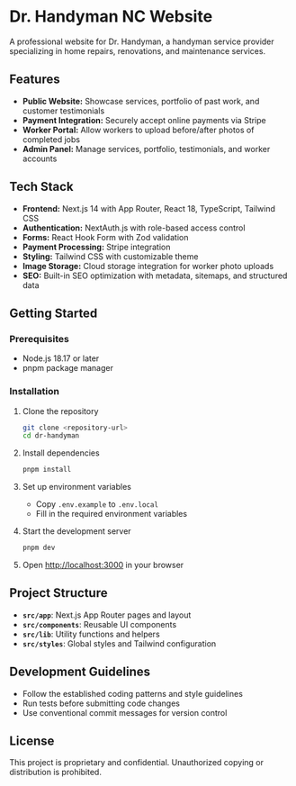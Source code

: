 # Dr. Handyman NC Website

A professional website for Dr. Handyman, a handyman service provider specializing in home repairs, renovations, and maintenance services.

## Features

- **Public Website:** Showcase services, portfolio of past work, and customer testimonials
- **Payment Integration:** Securely accept online payments via Stripe
- **Worker Portal:** Allow workers to upload before/after photos of completed jobs
- **Admin Panel:** Manage services, portfolio, testimonials, and worker accounts

## Tech Stack

- **Frontend:** Next.js 14 with App Router, React 18, TypeScript, Tailwind CSS
- **Authentication:** NextAuth.js with role-based access control
- **Forms:** React Hook Form with Zod validation
- **Payment Processing:** Stripe integration
- **Styling:** Tailwind CSS with customizable theme
- **Image Storage:** Cloud storage integration for worker photo uploads
- **SEO:** Built-in SEO optimization with metadata, sitemaps, and structured data

## Getting Started

### Prerequisites

- Node.js 18.17 or later
- pnpm package manager

### Installation

1. Clone the repository
   ```bash
   git clone <repository-url>
   cd dr-handyman
   ```

2. Install dependencies
   ```bash
   pnpm install
   ```

3. Set up environment variables
   - Copy `.env.example` to `.env.local`
   - Fill in the required environment variables

4. Start the development server
   ```bash
   pnpm dev
   ```

5. Open [http://localhost:3000](http://localhost:3000) in your browser

## Project Structure

- **`src/app`**: Next.js App Router pages and layout
- **`src/components`**: Reusable UI components
- **`src/lib`**: Utility functions and helpers
- **`src/styles`**: Global styles and Tailwind configuration

## Development Guidelines

- Follow the established coding patterns and style guidelines
- Run tests before submitting code changes
- Use conventional commit messages for version control

## License

This project is proprietary and confidential. Unauthorized copying or distribution is prohibited.
